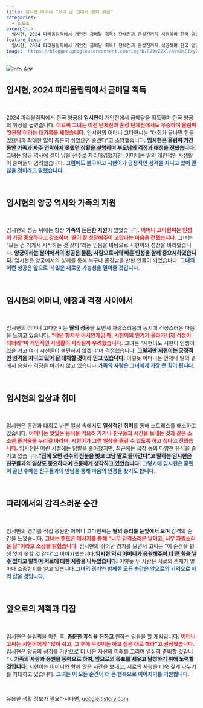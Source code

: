 ```yaml
---
title: 임시현 어머니 “우리 딸 집에서 편히 쉬길”
categories:
  - 스포츠
excerpt: >
  임시현, 2024 파리올림픽에서 개인전 금메달 획득! 단체전과 혼성전까지 석권하며 한국 양궁의 3관왕으로 역사에 남았다. 어머니는 딸의 성공과 개인적 고충을 동시에 응원하며, 평범한 일상과의 재회도 기대하고 있다.
feature_text: >
  임시현, 2024 파리올림픽에서 개인전 금메달 획득! 단체전과 혼성전까지 석권하며 한국 양궁의 3관왕으로 역사에 남았다. 어머니는 딸의 성공과 개인적 고충을 동시에 응원하며, 평범한 일상과의 재회도 기대하고 있다.
image: 'https://blogger.googleusercontent.com/img/b/R29vZ2xl/AVvXsEixyZcFfHzMRdzZMjFBmAUKJYCLCGyLL1o632UiGVXcaFdKo_bkvkuCioo0uUKlGfBVcT3P84aROyZIXSBEx3Aw5nCQ3pTgDom1WDC4m8eifvWiAmWEEVb4x6G_l8C0QH225ldMjyaFvpxGEBGNO37VmDTDMHGhJPq73UglMfDca1-0aw/s1600/blogspot.png'
---
```


<p><img src="https://blogger.googleusercontent.com/img/b/R29vZ2xl/AVvXsEixyZcFfHzMRdzZMjFBmAUKJYCLCGyLL1o632UiGVXcaFdKo_bkvkuCioo0uUKlGfBVcT3P84aROyZIXSBEx3Aw5nCQ3pTgDom1WDC4m8eifvWiAmWEEVb4x6G_l8C0QH225ldMjyaFvpxGEBGNO37VmDTDMHGhJPq73UglMfDca1-0aw/s1600/blogspot.png" alt="info 속보" /></p>

<h2 data-ke-size="size26">임시현, 2024 파리올림픽에서 금메달 획득</h2>

<p data-ke-size="size16">&nbsp;</p>

<p>2024 파리올림픽에서 한국 양궁의 <b>임시현</b>이 개인전에서 금메달을 획득하며 한국 양궁의 위상을 높였습니다. <b><span style="color: #ee2323;">이로써 그녀는 이전 단체전과 혼성 단체전에서도 우승하며 올림픽 ‘3관왕’이라는 대기록을 세웠습니다.</span></b>  임시현의 어머니 고다현씨는 “대회가 끝나면 힘들었으니까 최대한 많이 충분히 쉬었으면 좋겠다”고 소망했습니다. <b><span style="background-color: #21538527;">임시현은 올림픽 기간 동안 가족과 자주 연락하지 못했던 상황을 설명하며 부모님의 걱정과 애정을 전했습니다.</span></b> 그녀는 양궁 역사에 길이 남을 선수로 자리매김했지만, 어머니는 딸의 개인적인 사생활이 줄어들까 염려했습니다. <b><span style="color: #1a5490;">그럼에도 불구하고 시현이가 긍정적인 성격을 지니고 있어 괜찮을 것이라고 말했습니다.</span></b></p>

<p data-ke-size="size16">&nbsp;</p>

<h2 data-ke-size="size26">임시현의 양궁 역사와 가족의 지원</h2>

<p data-ke-size="size16">&nbsp;</p>

<p>임시현의 성공 뒤에는 항상 <b>가족의 든든한 지원</b>이 있었습니다. <b><span style="color: #ee2323;">어머니 고다현씨는 인성이 가장 중요하다고 강조하며, 딸이 잘 성장해주어 고맙다는 마음을 전했습니다.</span></b> 그녀는 “모든 건 거기서 시작하는 것 같다”라는 믿음을 바탕으로 시현이의 성장을 바라봤습니다. <b><span style="background-color: #21538527;">양궁이라는 분야에서의 성공은 물론, 사람으로서의 바른 인성을 함께 중요시하였습니다.</span></b> 임시현은 양궁에서의 성취를 통해 누구나 존경받을 만한 인물이 되었습니다. <b><span style="color: #1a5490;">그녀의 이런 성공은 앞으로 더 많은 새로운 가능성을 열어줄 것입니다.</span></b></p>

<p data-ke-size="size16">&nbsp;</p>

<h2 data-ke-size="size26">임시현의 어머니, 애정과 걱정 사이에서</h2>

<p data-ke-size="size16">&nbsp;</p>

<p>임시현의 어머니 고다현씨는 <b>딸의 성공</b>을 보면서 자랑스러움과 동시에 걱정스러운 마음을 느끼고 있습니다. <b><span style="color: #ee2323;">“작년 항저우 아시안게임 때, 시현이의 인기가 올라가니까 걱정이 되더라”며 개인적인 사생활이 사라질까 우려했습니다.</span></b> 그녀는 “시현이도 시현이 인생이 있을 거고 여러 시선들이 불편하지 않겠냐”며 걱정했습니다. <b><span style="background-color: #21538527;">그렇지만 시현이는 긍정적인 성격을 지니고 있어 잘 대처할 것이라 믿고 있습니다.</span></b> 이렇듯 어머니는 언제나 딸의 곁에서 응원과 걱정을 아끼지 않고 있습니다.<b><span style="color: #1a5490;">가족의 사랑은 그녀에게 가장 큰 힘이 됩니다.</span></b></p>

<p data-ke-size="size16">&nbsp;</p>

<h2 data-ke-size="size26">임시현의 일상과 취미</h2>

<p data-ke-size="size16">&nbsp;</p>

<p>임시현은 훈련과 대회로 바쁜 일상 속에서도 <b>일상적인 취미</b>를 통해 스트레스를 해소하고 있습니다. <b><span style="color: #ee2323;">어머니는 맛있는 음식을 먹으러 가거나 친구들과 시간을 보내는 것과 같은 소소한 즐거움을 누리길 바라며, 시현이가 그런 일상을 즐길 수 있도록 하고 싶다고 전했습니다.</span></b> 임시현은 어린 시절에는 닭발을 좋아했지만, 최근에는 곱창 등의 다양한 음식을 즐기고 있습니다.<b><span style="background-color: #21538527;">“집에 오면 선수의 신분을 벗고 그냥 딸로 돌아간다”고 말하는 임시현은 친구들과의 일상도 중요하다며 소중하게 생각하고 있었습니다.</span></b> <b><span style="color: #1a5490;">그렇기에 임시현은 훈련이 끝난 후에는 친구들과의 만남을 통해 마음의 안정을 찾기도 합니다.</span></b></p>

<p data-ke-size="size16">&nbsp;</p>

<h2 data-ke-size="size26">파리에서의 감격스러운 순간</h2>

<p data-ke-size="size16">&nbsp;</p>

<p>임시현의 경기를 직접 응원한 어머니 고다현씨는 <b>딸의 승리를 눈앞에서 보며</b> 감격의 순간을 느꼈습니다. <b><span style="color: #ee2323;">그녀는 핸드폰 메시지를 통해 “너무 감격스러운 날이고, 너무 자랑스러운 날”이라고 소감을 밝혔습니다.</span></b> 임시현의 뛰어난 경기를 보면서 고씨는 “이 순간을 평생 잊지 못할 것 같다”고 이야기했습니다.<b><span style="background-color: #21538527;">임시현 역시 어머니가 응원해주어 더 큰 힘을 낼 수 있다고 말하며 서로에 대한 사랑을 나누었습니다.</span></b> 이렇듯 두 사람은 서로의 존재가 얼마나 소중한지를 알고 있습니다.<b><span style="color: #1a5490;">그녀의 경기와 함께한 모든 순간은 앞으로의 기억으로 자리 잡을 것입니다.</span></b></p>

<p data-ke-size="size16">&nbsp;</p>

<h2 data-ke-size="size26">앞으로의 계획과 다짐</h2>

<p data-ke-size="size16">&nbsp;</p>

<p>임시현은 올림픽을 마친 후, <b>충분한 휴식을 취하고</b> 원하는 일들을 할 계획입니다. <b><span style="color: #ee2323;">어머니 고씨는 시현이에게 “많이 쉬고, 그 후에 무엇이든 하고 싶은 대로 해라”고 권장했습니다.</span></b> 임시현은 양궁의 성취를 기반으로 더 나은 자신의 미래를 그리며 열심히 준비할 것입니다. <b><span style="background-color: #21538527;">가족의 사랑과 응원을 동력으로 하여, 앞으로의 목표를 세우고 달성하기 위해 노력할 것입니다.</span></b> 시현이는 어머니와 함께 많은 시간을 보내고, 서로의 사랑을 더욱 깊게 나누기를 기대하고 있습니다. <b><span style="color: #1a5490;">그녀는 이 모든 순간이 더 큰 행복으로 이어지기를 기원합니다.</span></b></p>

<p data-ke-size="size16">&nbsp;</p>
유용한 생활 정보가 필요하시다면, <a href="https://qoogle.tistory.com" rel="dofollow">qoogle.tistory.com</a>


